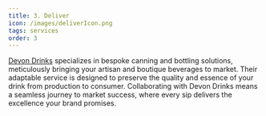 ```yaml
---
title: 3. Deliver
icon: /images/deliverIcon.png
tags: services
order: 3
---
```


<a href="https://www.devondrinks.co.uk">Devon Drinks</a> specializes in bespoke canning and bottling solutions, meticulously bringing your artisan and boutique beverages to market. Their adaptable service is designed to preserve the quality and essence of your drink from production to consumer. Collaborating with Devon Drinks means a seamless journey to market success, where every sip delivers the excellence your brand promises.
